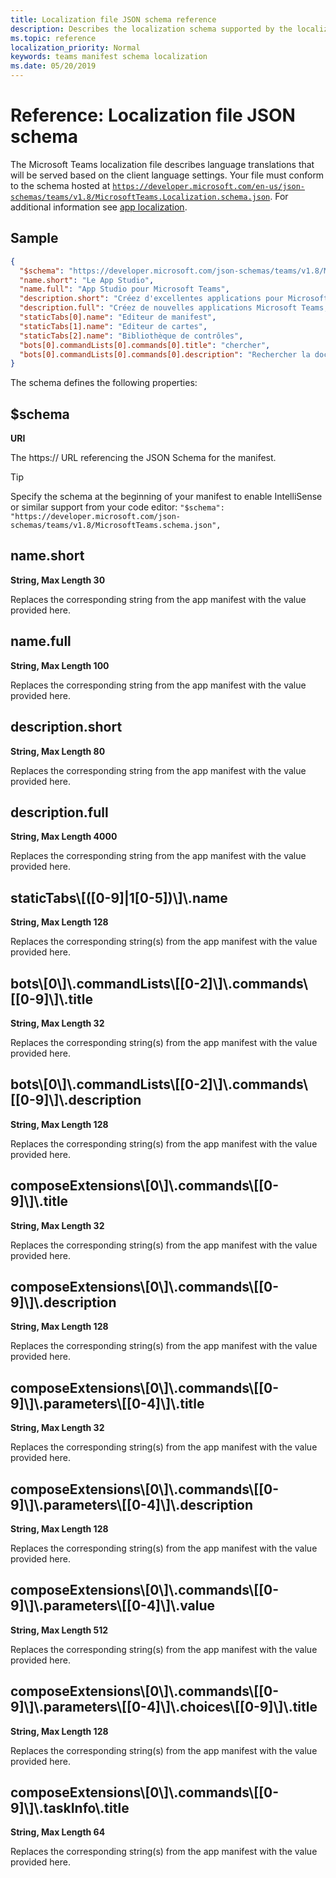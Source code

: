 ```yaml
---
title: Localization file JSON schema reference
description: Describes the localization schema supported by the localization file for Microsoft Teams
ms.topic: reference
localization_priority: Normal
keywords: teams manifest schema localization
ms.date: 05/20/2019
---
```


# Reference: Localization file JSON schema

The Microsoft Teams localization file describes language translations that will be served based on the client language settings. Your file must conform to the schema hosted at [`https://developer.microsoft.com/en-us/json-schemas/teams/v1.8/MicrosoftTeams.Localization.schema.json`](https://developer.microsoft.com/en-us/json-schemas/teams/v1.8/MicrosoftTeams.Localization.schema.json). For additional information see [app localization](~/concepts/build-and-test/apps-localization.md).

## Sample

```json
{
  "$schema": "https://developer.microsoft.com/json-schemas/teams/v1.8/MicrosoftTeams.schema.json",
  "name.short": "Le App Studio",
  "name.full": "App Studio pour Microsoft Teams",
  "description.short": "Créez d'excellentes applications pour Microsoft Teams avec App Studio.",
  "description.full": "Créez de nouvelles applications Microsoft Teams, concevez et prévisualisez des cartes bot, et explorez la documentation avec App Studio.",
  "staticTabs[0].name": "Editeur de manifest",
  "staticTabs[1].name": "Editeur de cartes",
  "staticTabs[2].name": "Bibliothèque de contrôles",
  "bots[0].commandLists[0].commands[0].title": "chercher",
  "bots[0].commandLists[0].commands[0].description": "Rechercher la documentation Teams pertinente"
}
```

The schema defines the following properties:

## $schema

**URI**

The https:// URL referencing the JSON Schema for the manifest.

> [!TIP]
> Specify the schema at the beginning of your manifest to enable IntelliSense or similar support from your code editor: `"$schema": "https://developer.microsoft.com/json-schemas/teams/v1.8/MicrosoftTeams.schema.json",`

## name.short

**String, Max Length 30**

Replaces the corresponding string from the app manifest with the value provided here.

## name.full

**String, Max Length 100**

Replaces the corresponding string from the app manifest with the value provided here.

## description.short

**String, Max Length 80**

Replaces the corresponding string from the app manifest with the value provided here.

## description.full

**String, Max Length 4000**

Replaces the corresponding string from the app manifest with the value provided here.

## staticTabs\\[([0-9]|1[0-5])\\]\\.name

**String, Max Length 128**

Replaces the corresponding string(s) from the app manifest with the value provided here.

## bots\\[0\\]\\.commandLists\\[[0-2]\\]\\.commands\\[[0-9]\\]\\.title

**String, Max Length 32**

Replaces the corresponding string(s) from the app manifest with the value provided here.

## bots\\[0\\]\\.commandLists\\[[0-2]\\]\\.commands\\[[0-9]\\]\\.description

**String, Max Length 128**

Replaces the corresponding string(s) from the app manifest with the value provided here.

## composeExtensions\\[0\\]\\.commands\\[[0-9]\\]\\.title

**String, Max Length 32**

Replaces the corresponding string(s) from the app manifest with the value provided here.

## composeExtensions\\[0\\]\\.commands\\[[0-9]\\]\\.description

**String, Max Length 128**

Replaces the corresponding string(s) from the app manifest with the value provided here.

## composeExtensions\\[0\\]\\.commands\\[[0-9]\\]\\.parameters\\[[0-4]\\]\\.title

**String, Max Length 32**

Replaces the corresponding string(s) from the app manifest with the value provided here.

## composeExtensions\\[0\\]\\.commands\\[[0-9]\\]\\.parameters\\[[0-4]\\]\\.description

**String, Max Length 128**

Replaces the corresponding string(s) from the app manifest with the value provided here.

## composeExtensions\\[0\\]\\.commands\\[[0-9]\\]\\.parameters\\[[0-4]\\]\\.value

**String, Max Length 512**

Replaces the corresponding string(s) from the app manifest with the value provided here.

## composeExtensions\\[0\\]\\.commands\\[[0-9]\\]\\.parameters\\[[0-4]\\]\\.choices\\[[0-9]\\]\\.title

**String, Max Length 128**

Replaces the corresponding string(s) from the app manifest with the value provided here.

## composeExtensions\\[0\\]\\.commands\\[[0-9]\\]\\.taskInfo\\.title

**String, Max Length 64**

Replaces the corresponding string(s) from the app manifest with the value provided here.
